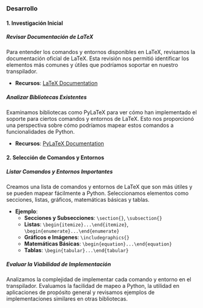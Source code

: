 ### Desarrollo

#### 1. Investigación Inicial

##### Revisar Documentación de LaTeX
Para entender los comandos y entornos disponibles en LaTeX, revisamos la documentación oficial de LaTeX. Esta revisión nos permitió identificar los elementos más comunes y útiles que podríamos soportar en nuestro transpilador.

- **Recursos**: [LaTeX Documentation](https://www.latex-project.org/help/documentation/)

##### Analizar Bibliotecas Existentes
Examinamos bibliotecas como PyLaTeX para ver cómo han implementado el soporte para ciertos comandos y entornos de LaTeX. Esto nos proporcionó una perspectiva sobre cómo podríamos mapear estos comandos a funcionalidades de Python.

- **Recursos**: [PyLaTeX Documentation](https://jeltef.github.io/PyLaTeX/current/)

#### 2. Selección de Comandos y Entornos

##### Listar Comandos y Entornos Importantes
Creamos una lista de comandos y entornos de LaTeX que son más útiles y se pueden mapear fácilmente a Python. Seleccionamos elementos como secciones, listas, gráficos, matemáticas básicas y tablas.

- **Ejemplo**:
    - **Secciones y Subsecciones**: `\section{}`, `\subsection{}`
    - **Listas**: `\begin{itemize}...\end{itemize}`, `\begin{enumerate}...\end{enumerate}`
    - **Gráficos e Imágenes**: `\includegraphics{}`
    - **Matemáticas Básicas**: `\begin{equation}...\end{equation}`
    - **Tablas**: `\begin{tabular}...\end{tabular}`

##### Evaluar la Viabilidad de Implementación
Analizamos la complejidad de implementar cada comando y entorno en el transpilador. Evaluamos la facilidad de mapeo a Python, la utilidad en aplicaciones de propósito general y revisamos ejemplos de implementaciones similares en otras bibliotecas.
